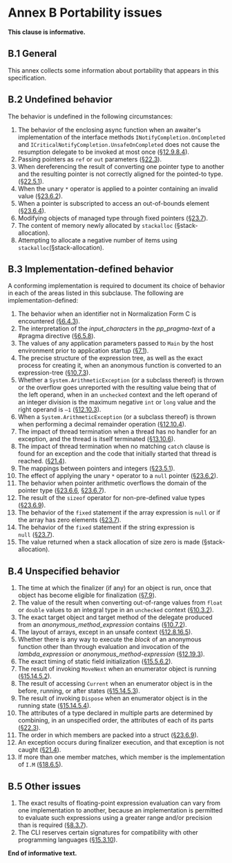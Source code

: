 # Annex B Portability issues

**This clause is informative.**

## B.1 General

This annex collects some information about portability that appears in this specification.

## B.2 Undefined behavior

The behavior is undefined in the following circumstances:

1. The behavior of the enclosing async function when an awaiter's implementation of the interface methods `INotifyCompletion.OnCompleted` and `ICriticalNotifyCompletion.UnsafeOnCompleted` does not cause the resumption delegate to be invoked at most once ([§12.9.8.4](expressions.md#12984-run-time-evaluation-of-await-expressions)).
1. Passing pointers as `ref` or `out` parameters ([§22.3](unsafe-code.md#223-pointer-types)).
1. When dereferencing the result of converting one pointer type to another and the resulting pointer is not correctly aligned for the pointed-to type. ([§22.5.1](unsafe-code.md#2251-general)).
1. When the unary `*` operator is applied to a pointer containing an invalid value ([§23.6.2](unsafe-code.md#2362-pointer-indirection)).
1. When a pointer is subscripted to access an out-of-bounds element ([§23.6.4](unsafe-code.md#2364-pointer-element-access)).
1. Modifying objects of managed type through fixed pointers ([§23.7](unsafe-code.md#237-the-fixed-statement)).
1. The content of memory newly allocated by `stackalloc` (§stack-allocation).
1. Attempting to allocate a negative number of items using `stackalloc`(§stack-allocation).

## B.3 Implementation-defined behavior

A conforming implementation is required to document its choice of behavior in each of the areas listed in this subclause. The following are implementation-defined:

1. The behavior when an identifier not in Normalization Form C is encountered ([§6.4.3](lexical-structure.md#643-identifiers)).
1. The interpretation of the *input_characters* in the *pp_pragma-text* of a #pragma directive ([§6.5.8](lexical-structure.md#658-pragma-directives)).
1. The values of any application parameters passed to `Main` by the host environment prior to application startup ([§7.1](basic-concepts.md#71-application-startup)).
1. The precise structure of the expression tree, as well as the exact process for creating it, when an anonymous function is converted to an expression-tree ([§10.7.3](conversions.md#1073-evaluation-of-anonymous-function-conversions-to-expression-tree-types)).
1. Whether a `System.ArithmeticException` (or a subclass thereof) is thrown or the overflow goes unreported with the resulting value being that of the left operand, when in an `unchecked` context and the left operand of an integer division is the maximum negative `int` or `long` value and the right operand is `–1` ([§12.10.3](expressions.md#12103-division-operator)).
1. When a `System.ArithmeticException` (or a subclass thereof) is thrown when performing a decimal remainder operation ([§12.10.4](expressions.md#12104-remainder-operator)).
1. The impact of thread termination when a thread has no handler for an exception, and the thread is itself terminated ([§13.10.6](statements.md#13106-the-throw-statement)).
1. The impact of thread termination when no matching `catch` clause is found for an exception and the code that initially started that thread is reached. ([§21.4](exceptions.md#214-how-exceptions-are-handled)).
1. The mappings between pointers and integers ([§23.5.1](unsafe-code.md#2351-general)).
1. The effect of applying the unary `*` operator to a `null` pointer ([§23.6.2](unsafe-code.md#2362-pointer-indirection)).
1. The behavior when pointer arithmetic overflows the domain of the pointer type ([§23.6.6](unsafe-code.md#2366-pointer-increment-and-decrement), [§23.6.7](unsafe-code.md#2367-pointer-arithmetic)).
1. The result of the `sizeof` operator for non-pre-defined value types ([§23.6.9](unsafe-code.md#2369-the-sizeof-operator)).
1. The behavior of the `fixed` statement if the array expression is `null` or if the array has zero elements ([§23.7](unsafe-code.md#237-the-fixed-statement)).
1. The behavior of the `fixed` statement if the string expression is `null` ([§23.7](unsafe-code.md#237-the-fixed-statement)).
1. The value returned when a stack allocation of size zero is made (§stack-allocation).

## B.4 Unspecified behavior

1. The time at which the finalizer (if any) for an object is run, once that object has become eligible for finalization ([§7.9](basic-concepts.md#79-automatic-memory-management)).
1. The value of the result when converting out-of-range values from `float` or `double` values to an integral type in an `unchecked` context ([§10.3.2](conversions.md#1032-explicit-numeric-conversions)).
1. The exact target object and target method of the delegate produced from an *anonymous_method_expression* contains ([§10.7.2](conversions.md#1072-evaluation-of-anonymous-function-conversions-to-delegate-types)).
1. The layout of arrays, except in an unsafe context ([§12.8.16.5](expressions.md#128165-array-creation-expressions)).
1. Whether there is any way to execute the *block* of an anonymous function other than through evaluation and invocation of the *lambda_expression* or *anonymous_method-expression* ([§12.19.3](expressions.md#12193-anonymous-function-bodies)).
1. The exact timing of static field initialization ([§15.5.6.2](classes.md#15562-static-field-initialization)).
1. The result of invoking `MoveNext` when an enumerator object is running ([§15.14.5.2](classes.md#151452-the-movenext-method)).
1. The result of accessing `Current` when an enumerator object is in the before, running, or after states ([§15.14.5.3](classes.md#151453-the-current-property)).
1. The result of invoking `Dispose` when an enumerator object is in the running state ([§15.14.5.4](classes.md#151454-the-dispose-method)).
1. The attributes of a type declared in multiple parts are determined by combining, in an unspecified order, the attributes of each of its parts ([§22.3](attributes.md#223-attribute-specification)).
1. The order in which members are packed into a struct ([§23.6.9](unsafe-code.md#2369-the-sizeof-operator)).
1. An exception occurs during finalizer execution, and that exception is not caught ([§21.4](exceptions.md#214-how-exceptions-are-handled)).
1. If more than one member matches, which member is the implementation of `I.M` ([§18.6.5](interfaces.md#1865-interface-mapping)).

## B.5 Other issues

1. The exact results of floating-point expression evaluation can vary from one implementation to another, because an implementation is permitted to evaluate such expressions using a greater range and/or precision than is required ([§8.3.7](types.md#837-floating-point-types)).
1. The CLI reserves certain signatures for compatibility with other programming languages ([§15.3.10](classes.md#15310-reserved-member-names)).

**End of informative text.**
